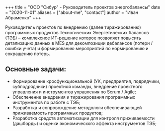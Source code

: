 +++
title = "ООО \"Сибур\" - Руководитель проектов энергобалансы"
date = "2020-11-01"
aliases = ["about-me", "contact"]
author = "Иван Абраменко"
+++

Руководитель проектов по внедрению (далее тиражированию) программных продуктов Техногических Энергетических балансов (ТЭБ) – комплексное ИТ-решение которое позволяет повысить детализацию данных в MES для декомпозиции дебалансов (потери / ошибки учета) и формированию мероприятий по нормированию и сокращению потерь.   

## Основные задачи:
- Формирование кросфункциональной (УК, предприятия, подрядчики, субподрядчики) проектной команды, внедрение проектного управления и инструментов управления по Scrum / Agile;
- Обеспечение внедрения и тиражирования программных инструментов по работе с ТЭБ;
- Разработка и сопровождение методологи обеспечивающей приживаемость программных продуктов;
- Разработка средств автоматизации для контроля приживаемости (дашборды) и оценки экономического эффекта инструментов ТЭБ;
